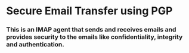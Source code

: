 
# Secure Email Transfer using PGP
### This is an IMAP agent that sends and receives emails and provides security to the emails like confidentiality, integrity and authentication.
